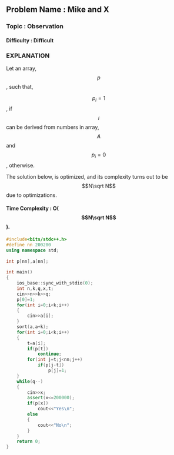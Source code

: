 ## Problem Name : Mike and X

### Topic : Observation

#### Difficulty : Difficult

### EXPLANATION

Let an array, $$p$$, such that, <br>

$$p_i=1$$, if $$i$$ can be derived from numbers in array, $$A$$ and $$p_i=0$$, otherwise.<br>

The solution below, is optimized, and its complexity turns out to be $$N\sqrt N$$ due to optimizations.

#### Time Complexity : O($$N\sqrt N$$).

```c++
#include<bits/stdc++.h>
#define nn 200200
using namespace std;
 
int p[nn],a[nn];
 
int main()
{
    ios_base::sync_with_stdio(0);
    int n,k,q,x,t;
    cin>>n>>k>>q;
    p[0]=1;
    for(int i=0;i<k;i++)
    {
        cin>>a[i];
    }
    sort(a,a+k);
    for(int i=0;i<k;i++)
    {
        t=a[i];
        if(p[t])
            continue;
        for(int j=t;j<nn;j++)
            if(p[j-t])
                p[j]=1;
    }
    while(q--)
    {
        cin>>x;
        assert(x<=200000);
        if(p[x])
            cout<<"Yes\n";
        else
        {
            cout<<"No\n";
        }
    }
    return 0;
}
```